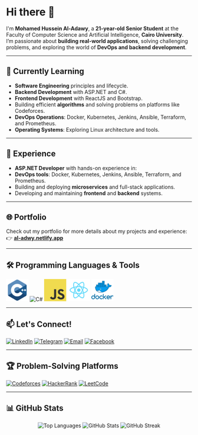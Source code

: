 # Hi there 👋 

I'm **Mohamed Hussein Al-Adawy**, a **21-year-old Senior Student** at the Faculty of Computer Science and Artificial Intelligence, **Cairo University**. I’m passionate about **building real-world applications**, solving challenging problems, and exploring the world of **DevOps and backend development**.

---

## 🌱 Currently Learning
- **Software Engineering** principles and lifecycle.
- **Backend Development** with ASP.NET and C#.
- **Frontend Development** with ReactJS and Bootstrap.
- Building efficient **algorithms** and solving problems on platforms like Codeforces.
- **DevOps Operations**: Docker, Kubernetes, Jenkins, Ansible, Terraform, and Prometheus.
- **Operating Systems**: Exploring Linux architecture and tools.

---

## 💼 Experience
- **ASP.NET Developer** with hands-on experience in:
- **DevOps tools**: Docker, Kubernetes, Jenkins, Ansible, Terraform, and Prometheus.
- Building and deploying **microservices** and full-stack applications.
- Developing and maintaining **frontend** and **backend** systems.

---

## 🌐 Portfolio
Check out my portfolio for more details about my projects and experience:  
👉 [**al-adwy.netlify.app**](https://al-adwy.netlify.app/)

---

## 🛠️ Programming Languages & Tools

<p>
  <img height="60" src="https://raw.githubusercontent.com/github/explore/80688e429a7d4ef2fca1e82350fe8e3517d3494d/topics/cpp/cpp.png" alt="C++">
  <img height="60" src="https://upload.wikimedia.org/wikipedia/commons/4/4f/Csharp_Logo.png" alt="C#">
  <img height="60" src="https://raw.githubusercontent.com/github/explore/main/topics/javascript/javascript.png" alt="JavaScript">
  <img height="60" src="https://raw.githubusercontent.com/github/explore/main/topics/react/react.png" alt="ReactJS">
  <img height="60" src="https://raw.githubusercontent.com/github/explore/main/topics/docker/docker.png" alt="Docker">
</p>

---

## 📫 Let's Connect!
<p>
  <a href="https://www.linkedin.com/in/mohamedhusseineladwy/"><img height="50" src="https://cdn.jsdelivr.net/npm/simple-icons@v3/icons/linkedin.svg" alt="LinkedIn"></a>
  <a href="https://t.me/MohamedAladwy"><img height="50" src="https://cdn.jsdelivr.net/npm/simple-icons@v3/icons/telegram.svg" alt="Telegram"></a>
  <a href="mailto:mohamed.h.eladwy@gmail.com"><img height="50" src="https://cdn.jsdelivr.net/npm/simple-icons@v3/icons/gmail.svg" alt="Email"></a>
  <a href="https://www.facebook.com/mohamed.h.eladwy/"><img height="50" src="https://cdn.jsdelivr.net/npm/simple-icons@v3/icons/facebook.svg" alt="Facebook"></a>
</p>

---

## 🏆 Problem-Solving Platforms
<p>
  <a href="https://codeforces.com/profile/wolfwar"><img height="60" src="https://upload.wikimedia.org/wikipedia/commons/1/19/Codeforces_logo.svg" alt="Codeforces"></a>
  <a href="https://www.hackerrank.com/EladwyMohamed"><img height="60" src="https://upload.wikimedia.org/wikipedia/commons/6/65/HackerRank_logo.png" alt="HackerRank"></a>
  <a href="https://leetcode.com/mohamed_h_eladwy/"><img height="60" src="https://upload.wikimedia.org/wikipedia/commons/1/19/LeetCode_logo_black.png" alt="LeetCode"></a>
</p>

---

## 📊 GitHub Stats

<p align="center">
  <img src="https://github-readme-stats.vercel.app/api/top-langs/?username=moheladwy&theme=vue-dark&layout=compact" alt="Top Languages" height="180">
  <img src="https://github-readme-stats.vercel.app/api?username=moheladwy&theme=vue-dark&show_icons=true" alt="GitHub Stats" height="180">
  <img src="http://github-readme-streak-stats.herokuapp.com?user=moheladwy&theme=vue-dark&date_format=j%20M%5B%20Y%5D" alt="GitHub Streak" height="180">
</p>
